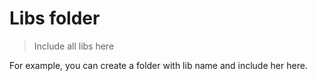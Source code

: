 # Libs folder

> Include all libs here

For example, you can create a folder with 
lib name and include her here.